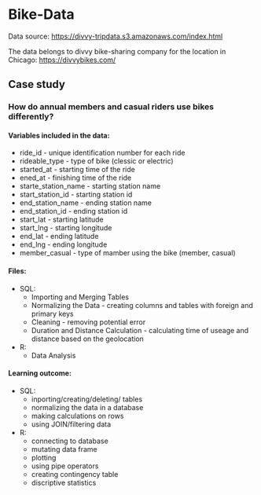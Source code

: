 # Bike-Data

Data source: https://divvy-tripdata.s3.amazonaws.com/index.html

The data belongs to divvy bike-sharing company for the location in Chicago: https://divvybikes.com/

## Case study 
### How do annual members and casual riders use bikes differently?
  
#### Variables included in the data:
   * ride_id - unique identification number for each ride
   * rideable_type - type of bike (clessic or electric)
   * started_at - starting time of the ride
   * ened_at - finishing time of the ride
   * starte_station_name - starting station name
   * start_station_id - starting station id
   * end_station_name - ending station name
   * end_station_id - ending station id
   * start_lat - starting latitude
   * start_lng - starting longitude
   * end_lat - ending latitude
   * end_lng - ending longitude
   * member_casual - type of mamber using the bike (member, casual)
   
   
#### Files:
  * SQL:
    * Importing and Merging Tables 
    * Normalizing the Data - creating columns and tables with foreign and primary keys
    * Cleaning - removing potential error
    * Duration and Distance Calculation - calculating time of useage and distance based on the geolocation
  * R:
    * Data Analysis
   
   
 #### Learning outcome:
 * SQL:
    * inporting/creating/deleting/ tables
    * normalizing the data in a database
    * making calculations on rows
    * using JOIN/filtering data
  * R:
    * connecting to database
    * mutating data frame
    * plotting
    * using pipe operators
    * creating contingency table
    * discriptive statistics
